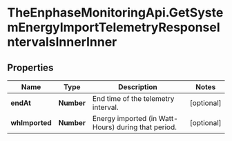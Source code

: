 # TheEnphaseMonitoringApi.GetSystemEnergyImportTelemetryResponseIntervalsInnerInner

## Properties

Name | Type | Description | Notes
------------ | ------------- | ------------- | -------------
**endAt** | **Number** | End time of the telemetry interval. | [optional] 
**whImported** | **Number** | Energy imported (in Watt-Hours) during that period. | [optional] 


